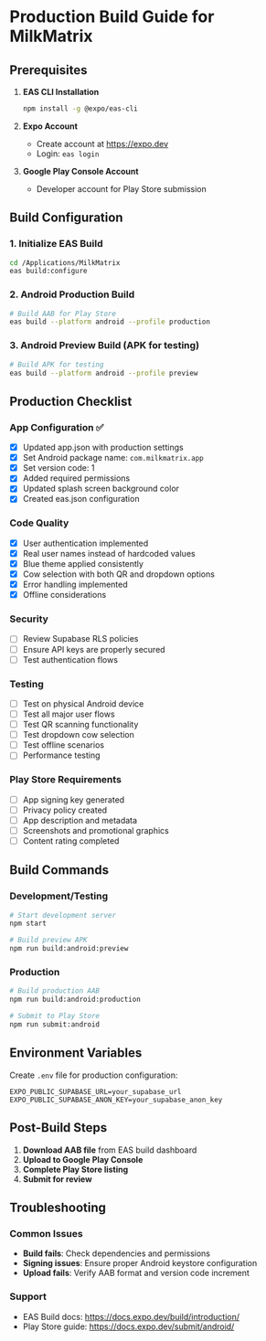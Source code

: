 # Production Build Guide for MilkMatrix

## Prerequisites

1. **EAS CLI Installation**
   ```bash
   npm install -g @expo/eas-cli
   ```

2. **Expo Account**
   - Create account at https://expo.dev
   - Login: `eas login`

3. **Google Play Console Account**
   - Developer account for Play Store submission

## Build Configuration

### 1. Initialize EAS Build
```bash
cd /Applications/MilkMatrix
eas build:configure
```

### 2. Android Production Build
```bash
# Build AAB for Play Store
eas build --platform android --profile production
```

### 3. Android Preview Build (APK for testing)
```bash
# Build APK for testing
eas build --platform android --profile preview
```

## Production Checklist

### App Configuration ✅
- [x] Updated app.json with production settings
- [x] Set Android package name: `com.milkmatrix.app`
- [x] Set version code: 1
- [x] Added required permissions
- [x] Updated splash screen background color
- [x] Created eas.json configuration

### Code Quality
- [x] User authentication implemented
- [x] Real user names instead of hardcoded values
- [x] Blue theme applied consistently
- [x] Cow selection with both QR and dropdown options
- [x] Error handling implemented
- [x] Offline considerations

### Security
- [ ] Review Supabase RLS policies
- [ ] Ensure API keys are properly secured
- [ ] Test authentication flows

### Testing
- [ ] Test on physical Android device
- [ ] Test all major user flows
- [ ] Test QR scanning functionality
- [ ] Test dropdown cow selection
- [ ] Test offline scenarios
- [ ] Performance testing

### Play Store Requirements
- [ ] App signing key generated
- [ ] Privacy policy created
- [ ] App description and metadata
- [ ] Screenshots and promotional graphics
- [ ] Content rating completed

## Build Commands

### Development/Testing
```bash
# Start development server
npm start

# Build preview APK
npm run build:android:preview
```

### Production
```bash
# Build production AAB
npm run build:android:production

# Submit to Play Store
npm run submit:android
```

## Environment Variables

Create `.env` file for production configuration:
```
EXPO_PUBLIC_SUPABASE_URL=your_supabase_url
EXPO_PUBLIC_SUPABASE_ANON_KEY=your_supabase_anon_key
```

## Post-Build Steps

1. **Download AAB file** from EAS build dashboard
2. **Upload to Google Play Console**
3. **Complete Play Store listing**
4. **Submit for review**

## Troubleshooting

### Common Issues
- **Build fails**: Check dependencies and permissions
- **Signing issues**: Ensure proper Android keystore configuration
- **Upload fails**: Verify AAB format and version code increment

### Support
- EAS Build docs: https://docs.expo.dev/build/introduction/
- Play Store guide: https://docs.expo.dev/submit/android/
